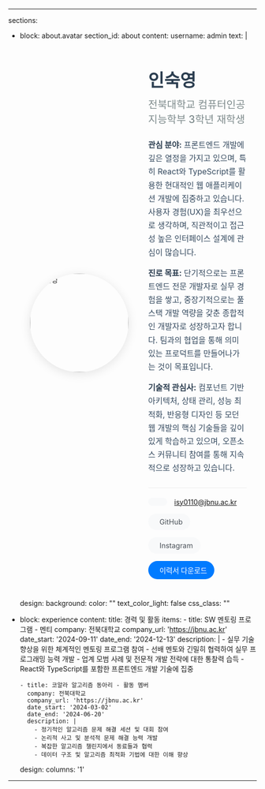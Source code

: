 ---

sections:
  - block: about.avatar
    section_id: about
    content:
      username: admin
      text: |
        <div style="display: flex; align-items: center; gap: 40px; padding: 40px 20px; max-width: 1000px; margin: 0 auto;">
          <div style="flex-shrink: 0;">
            <img src="/uploads/avatar.jpg" alt="인숙영" style="width: 200px; height: 200px; border-radius: 50%; object-fit: cover; box-shadow: 0 4px 20px rgba(0,0,0,0.1);">
          </div>
          <div style="flex: 1; text-align: left;">
            <h2 style="margin: 0 0 10px 0; color: #2c3e50; font-weight: 700; font-size: 2.2rem;">인숙영</h2>
            <p style="font-size: 1.3rem; color: #7f8c8d; margin: 0 0 25px 0; font-weight: 500;">전북대학교 컴퓨터인공지능학부 3학년 재학생</p>
            <div style="color: #34495e; line-height: 1.7; font-size: 1rem;">
              <p style="margin: 15px 0;">
                <strong style="color: #2c3e50;">관심 분야:</strong> 프론트엔드 개발에 깊은 열정을 가지고 있으며, 특히 React와 TypeScript를 활용한 
                현대적인 웹 애플리케이션 개발에 집중하고 있습니다. 사용자 경험(UX)을 최우선으로 생각하며, 
                직관적이고 접근성 높은 인터페이스 설계에 관심이 많습니다.
              </p>
              <p style="margin: 15px 0;">
                <strong style="color: #2c3e50;">진로 목표:</strong> 단기적으로는 프론트엔드 전문 개발자로 실무 경험을 쌓고, 
                중장기적으로는 풀스택 개발 역량을 갖춘 종합적인 개발자로 성장하고자 합니다. 
                팀과의 협업을 통해 의미 있는 프로덕트를 만들어나가는 것이 목표입니다.
              </p>
              <p style="margin: 15px 0;">
                <strong style="color: #2c3e50;">기술적 관심사:</strong> 컴포넌트 기반 아키텍처, 상태 관리, 성능 최적화, 반응형 디자인 등 
                모던 웹 개발의 핵심 기술들을 깊이 있게 학습하고 있으며, 오픈소스 커뮤니티 참여를 통해 
                지속적으로 성장하고 있습니다.
              </p>
            </div>
            <div style="margin-top: 25px; padding-top: 20px; border-top: 1px solid #eee;">
              <div style="display: flex; align-items: center; gap: 15px; flex-wrap: wrap; justify-content: flex-start;">
                <a href="mailto:isy0110@jbnu.ac.kr" style="display: flex; align-items: center; gap: 8px; padding: 8px 15px; background: #f8f9fa; border-radius: 25px; text-decoration: none; color: #495057; font-size: 0.9rem; transition: all 0.3s ease;" onmouseover="this.style.background='#e9ecef'" onmouseout="this.style.background='#f8f9fa'">
                  <i class="fas fa-envelope" style="color: #6c757d;"></i>
                  <span>isy0110@jbnu.ac.kr</span>
                </a>
                <a href="https://github.com/abc202313746" target="_blank" style="display: flex; align-items: center; gap: 8px; padding: 8px 15px; background: #f8f9fa; border-radius: 25px; text-decoration: none; color: #495057; font-size: 0.9rem; transition: all 0.3s ease;" onmouseover="this.style.background='#e9ecef'" onmouseout="this.style.background='#f8f9fa'">
                  <i class="fab fa-github" style="color: #6c757d;"></i>
                  <span>GitHub</span>
                </a>
                <a href="https://www.instagram.com/insookyoung/" target="_blank" style="display: flex; align-items: center; gap: 8px; padding: 8px 15px; background: #f8f9fa; border-radius: 25px; text-decoration: none; color: #495057; font-size: 0.9rem; transition: all 0.3s ease;" onmouseover="this.style.background='#e9ecef'" onmouseout="this.style.background='#f8f9fa'">
                  <i class="fab fa-instagram" style="color: #6c757d;"></i>
                  <span>Instagram</span>
                </a>
                <a href="/uploads/resume.pdf" download="인숙영_이력서.pdf" style="display: flex; align-items: center; gap: 8px; padding: 8px 15px; background: #007bff; border-radius: 25px; text-decoration: none; color: white; font-size: 0.9rem; font-weight: 500; transition: all 0.3s ease;" onmouseover="this.style.background='#0056b3'" onmouseout="this.style.background='#007bff'">
                  <i class="fas fa-download" style="color: white;"></i>
                  <span>이력서 다운로드</span>
                </a>
              </div>
            </div>
          </div>
        </div>
    design:
      background:
        color: ""
        text_color_light: false
      css_class: ""

  - block: experience
    content:
      title: 경력 및 활동
      items:
        - title: SW 멘토링 프로그램 - 멘티
          company: 전북대학교
          company_url: 'https://jbnu.ac.kr'
          date_start: '2024-09-11'
          date_end: '2024-12-13'
          description: |
            - 실무 기술 향상을 위한 체계적인 멘토링 프로그램 참여
            - 선배 멘토와 긴밀히 협력하여 실무 프로그래밍 능력 개발
            - 업계 모범 사례 및 전문적 개발 전략에 대한 통찰력 습득
            - React와 TypeScript를 포함한 프론트엔드 개발 기술에 집중
        
        - title: 코알라 알고리즘 동아리 - 활동 멤버
          company: 전북대학교
          company_url: 'https://jbnu.ac.kr'
          date_start: '2024-03-02'
          date_end: '2024-06-20'
          description: |
            - 정기적인 알고리즘 문제 해결 세션 및 대회 참여
            - 논리적 사고 및 분석적 문제 해결 능력 개발
            - 복잡한 알고리즘 챌린지에서 동료들과 협력
            - 데이터 구조 및 알고리즘 최적화 기법에 대한 이해 향상
    design:
      columns: '1'
---